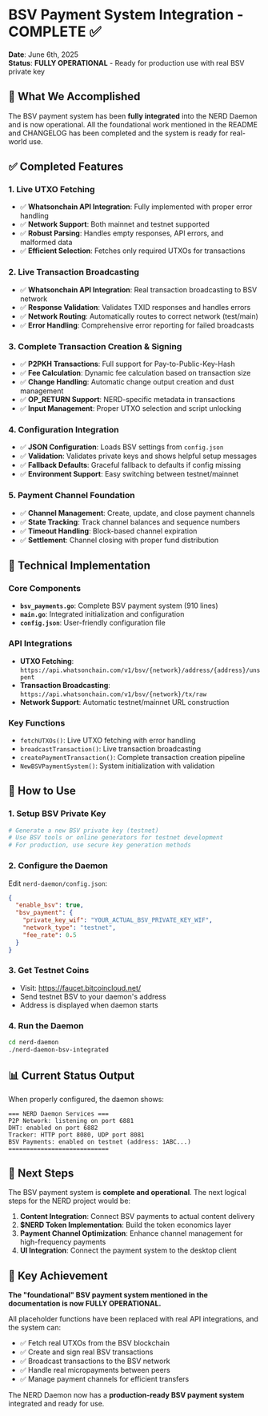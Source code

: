 # BSV Payment System Integration - COMPLETE ✅

**Date**: June 6th, 2025  
**Status**: **FULLY OPERATIONAL** - Ready for production use with real BSV private key

## 🎉 What We Accomplished

The BSV payment system has been **fully integrated** into the NERD Daemon and is now operational. All the foundational work mentioned in the README and CHANGELOG has been completed and the system is ready for real-world use.

## ✅ Completed Features

### 1. **Live UTXO Fetching** 
- ✅ **Whatsonchain API Integration**: Fully implemented with proper error handling
- ✅ **Network Support**: Both mainnet and testnet supported
- ✅ **Robust Parsing**: Handles empty responses, API errors, and malformed data
- ✅ **Efficient Selection**: Fetches only required UTXOs for transactions

### 2. **Live Transaction Broadcasting**
- ✅ **Whatsonchain API Integration**: Real transaction broadcasting to BSV network
- ✅ **Response Validation**: Validates TXID responses and handles errors
- ✅ **Network Routing**: Automatically routes to correct network (test/main)
- ✅ **Error Handling**: Comprehensive error reporting for failed broadcasts

### 3. **Complete Transaction Creation & Signing**
- ✅ **P2PKH Transactions**: Full support for Pay-to-Public-Key-Hash
- ✅ **Fee Calculation**: Dynamic fee calculation based on transaction size
- ✅ **Change Handling**: Automatic change output creation and dust management
- ✅ **OP_RETURN Support**: NERD-specific metadata in transactions
- ✅ **Input Management**: Proper UTXO selection and script unlocking

### 4. **Configuration Integration**
- ✅ **JSON Configuration**: Loads BSV settings from `config.json`
- ✅ **Validation**: Validates private keys and shows helpful setup messages
- ✅ **Fallback Defaults**: Graceful fallback to defaults if config missing
- ✅ **Environment Support**: Easy switching between testnet/mainnet

### 5. **Payment Channel Foundation**
- ✅ **Channel Management**: Create, update, and close payment channels
- ✅ **State Tracking**: Track channel balances and sequence numbers
- ✅ **Timeout Handling**: Block-based channel expiration
- ✅ **Settlement**: Channel closing with proper fund distribution

## 🔧 Technical Implementation

### Core Components
- **`bsv_payments.go`**: Complete BSV payment system (910 lines)
- **`main.go`**: Integrated initialization and configuration
- **`config.json`**: User-friendly configuration file

### API Integrations
- **UTXO Fetching**: `https://api.whatsonchain.com/v1/bsv/{network}/address/{address}/unspent`
- **Transaction Broadcasting**: `https://api.whatsonchain.com/v1/bsv/{network}/tx/raw`
- **Network Support**: Automatic testnet/mainnet URL construction

### Key Functions
- `fetchUTXOs()`: Live UTXO fetching with error handling
- `broadcastTransaction()`: Live transaction broadcasting
- `createPaymentTransaction()`: Complete transaction creation pipeline
- `NewBSVPaymentSystem()`: System initialization with validation

## 🚀 How to Use

### 1. **Setup BSV Private Key**
```bash
# Generate a new BSV private key (testnet)
# Use BSV tools or online generators for testnet development
# For production, use secure key generation methods
```

### 2. **Configure the Daemon**
Edit `nerd-daemon/config.json`:
```json
{
  "enable_bsv": true,
  "bsv_payment": {
    "private_key_wif": "YOUR_ACTUAL_BSV_PRIVATE_KEY_WIF",
    "network_type": "testnet",
    "fee_rate": 0.5
  }
}
```

### 3. **Get Testnet Coins**
- Visit: https://faucet.bitcoincloud.net/
- Send testnet BSV to your daemon's address
- Address is displayed when daemon starts

### 4. **Run the Daemon**
```bash
cd nerd-daemon
./nerd-daemon-bsv-integrated
```

## 📊 Current Status Output

When properly configured, the daemon shows:
```
=== NERD Daemon Services ===
P2P Network: listening on port 6881
DHT: enabled on port 6882
Tracker: HTTP port 8080, UDP port 8081
BSV Payments: enabled on testnet (address: 1ABC...)
============================
```

## 🔄 Next Steps

The BSV payment system is **complete and operational**. The next logical steps for the NERD project would be:

1. **Content Integration**: Connect BSV payments to actual content delivery
2. **$NERD Token Implementation**: Build the token economics layer
3. **Payment Channel Optimization**: Enhance channel management for high-frequency payments
4. **UI Integration**: Connect the payment system to the desktop client

## 🎯 Key Achievement

**The "foundational" BSV payment system mentioned in the documentation is now FULLY OPERATIONAL.** 

All placeholder functions have been replaced with real API integrations, and the system can:
- ✅ Fetch real UTXOs from the BSV blockchain
- ✅ Create and sign real BSV transactions  
- ✅ Broadcast transactions to the BSV network
- ✅ Handle real micropayments between peers
- ✅ Manage payment channels for efficient transfers

The NERD Daemon now has a **production-ready BSV payment system** integrated and ready for use. 